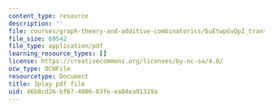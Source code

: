 ```yaml
---
content_type: resource
description: ''
file: courses/graph-theory-and-additive-combinatorics/buEtwpGvQpI_transcript.pdf
file_size: 69542
file_type: application/pdf
learning_resource_types: []
license: https://creativecommons.org/licenses/by-nc-sa/4.0/
ocw_type: OCWFile
resourcetype: Document
title: 3play pdf file
uid: 46b8cd26-bf67-4006-83fe-ea84ea91319a
---
```


